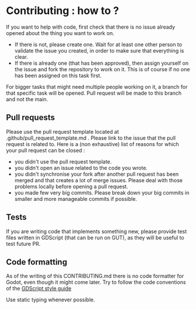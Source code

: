 # Contributing : how to ?

If you want to help with code, first check that there is no issue already opened about the thing you want to work on. 
- If there is not, please create one. Wait for at least one other person to validate the issue you created, in order to make sure that everything is clear.
- If there is already one (that has been approved), then assign yourself on the issue and fork the repository to work on it. This is of course if no one has been assigned on this task first.

For bigger tasks that might need multiple people working on it, a branch for that specific task will be opened. Pull request will be made to this branch and not the main.

## Pull requests

Please use the pull request template located at .github/pull_request_template.md . Please link to the issue that the pull request is related to. Here is a (non exhaustive) list of reasons for which your pull request can be closed :
- you didn't use the pull request template.
- you didn't open an issue related to the code you wrote.
- you didn't synchronise your fork after another pull request has been merged and that creates a lot of merge issues. Please deal with those problems locally before opening a pull request.
- you made few very big commits. Please break down your big commits in smaller and more manageable commits if possible.

## Tests

If you are writing code that implements something new, please provide test files written in GDScript (that can be run on GUT), as they will be useful to test future PR.

## Code formatting

As of the writing of this CONTRIBUTING.md there is no code formatter for Godot, even though it might come later. Try to follow the code conventions of the [GDScript style guide](https://docs.godotengine.org/en/stable/tutorials/scripting/gdscript/gdscript_styleguide.html)

Use static typing whenever possible.
